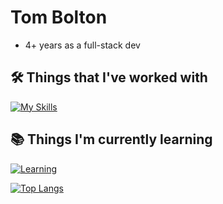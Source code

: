 # Tom Bolton

- 4+ years as a full-stack dev

## 🛠️ Things that I've worked with
[![My Skills](https://skillicons.dev/icons?i=js,ts,nodejs,react,docker,java,spring,aws,dynamodb,nestjs,nextjs,postgres,mysql,mongodb,rabbitmq,redis,html,css,vim,neovim)](https://skillicons.dev)

## 📚 Things I'm currently learning
[![Learning](https://skillicons.dev/icons?i=cpp,cmake,wasm,terraform)](https://skillicons.dev)

<!-- ## GitHub Stats
<a href="#">![Github stats](https://github-readme-stats.vercel.app/api?username=abu-hiba&theme=tokyonight&count_private=true&hide_border=true&line_height=20)</a> -->
<a href="#">![Top Langs](https://github-readme-stats.vercel.app/api/top-langs/?username=abu-hiba&layout=compact&theme=tokyonight&count_private=true&hide_border=true)</a>
<!--
- 🔭 I’m currently working on ...
- 🌱 I’m currently learning ...
- 👯 I’m looking to collaborate on ...
- 🤔 I’m looking for help with ...
- 💬 Ask me about ...
- 📫 How to reach me: ...
- 😄 Pronouns: ...
- ⚡ Fun fact: ...
-->
